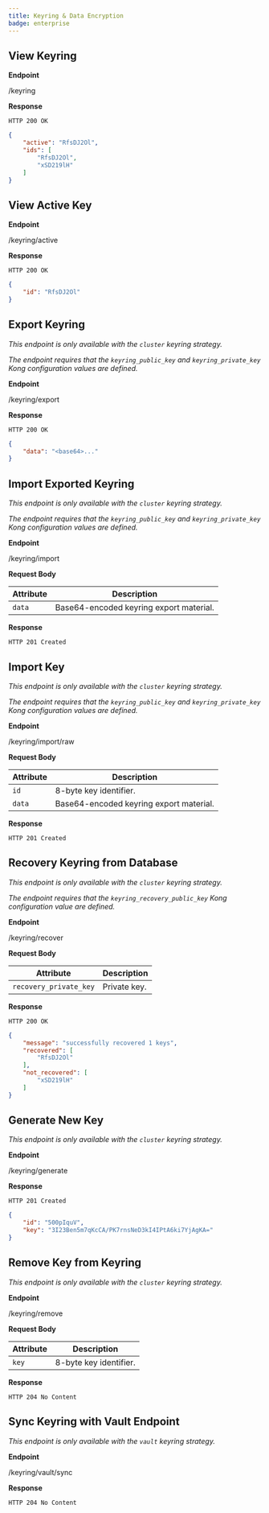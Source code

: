 ```yaml
---
title: Keyring & Data Encryption
badge: enterprise
---
```


## View Keyring
**Endpoint**

<div class="endpoint get">/keyring</div>

**Response**

```
HTTP 200 OK
```

```json
{
    "active": "RfsDJ2Ol",
    "ids": [
        "RfsDJ2Ol",
        "xSD219lH"
    ]
}

```

## View Active Key
**Endpoint**

<div class="endpoint get">/keyring/active</div>

**Response**

```
HTTP 200 OK
```

```json
{
    "id": "RfsDJ2Ol"
}

```

## Export Keyring

*This endpoint is only available with the `cluster` keyring strategy.*

*The endpoint requires that the `keyring_public_key` and `keyring_private_key` Kong configuration values are defined.*

**Endpoint**

<div class="endpoint post">/keyring/export</div>

**Response**

```
HTTP 200 OK
```

```json
{
    "data": "<base64>..."
}
```

## Import Exported Keyring

*This endpoint is only available with the `cluster` keyring strategy.*

*The endpoint requires that the `keyring_public_key` and `keyring_private_key` Kong configuration values are defined.*

**Endpoint**

<div class="endpoint post">/keyring/import</div>

**Request Body**

| Attribute        | Description                   |
| ---------        | -----------                   |
| `data`           | Base64-encoded keyring export material. |


**Response**

```
HTTP 201 Created
```

## Import Key

*This endpoint is only available with the `cluster` keyring strategy.*

*The endpoint requires that the `keyring_public_key` and `keyring_private_key` Kong configuration values are defined.*

**Endpoint**

<div class="endpoint post">/keyring/import/raw</div>

**Request Body**

| Attribute        | Description                   |
| ---------        | -----------                   |
| `id`             | 8-byte key identifier.        |
| `data`           | Base64-encoded keyring export material. |


**Response**

```
HTTP 201 Created
```

## Recovery Keyring from Database

*This endpoint is only available with the `cluster` keyring strategy.*

*The endpoint requires that the `keyring_recovery_public_key` Kong configuration value are defined.*

**Endpoint**

<div class="endpoint post">/keyring/recover</div>

**Request Body**

| Attribute                 | Description    |
| ---------                 | -----------    |
| `recovery_private_key`    | Private key.   |

**Response**

```
HTTP 200 OK
```

```json
{
    "message": "successfully recovered 1 keys",
    "recovered": [
        "RfsDJ2Ol"
    ],
    "not_recovered": [
        "xSD219lH"
    ]
}
```

## Generate New Key

*This endpoint is only available with the `cluster` keyring strategy.*

**Endpoint**

<div class="endpoint post">/keyring/generate</div>

**Response**

```
HTTP 201 Created
```

```json
{
    "id": "500pIquV",
    "key": "3I23Ben5m7qKcCA/PK7rnsNeD3kI4IPtA6ki7YjAgKA="
}
```

## Remove Key from Keyring

*This endpoint is only available with the `cluster` keyring strategy.*

**Endpoint**

<div class="endpoint post">/keyring/remove</div>

**Request Body**

| Attribute        | Description                   |
| ---------        | -----------                   |
| `key`             | 8-byte key identifier.        |


**Response**

```
HTTP 204 No Content
```

## Sync Keyring with Vault Endpoint

*This endpoint is only available with the `vault` keyring strategy.*

**Endpoint**

<div class="endpoint post">/keyring/vault/sync</div>

**Response**

```
HTTP 204 No Content
```
